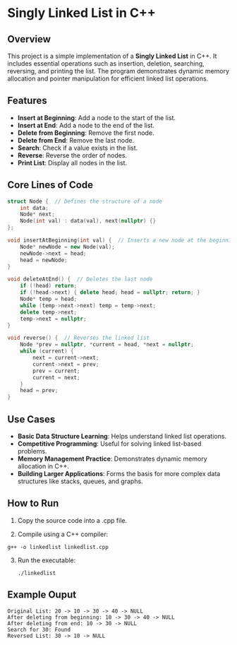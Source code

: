 # Singly Linked List in C++

## Overview
This project is a simple implementation of a **Singly Linked List** in C++. It includes essential operations such as insertion, deletion, searching, reversing, and printing the list. The program demonstrates dynamic memory allocation and pointer manipulation for efficient linked list operations.

## Features
- **Insert at Beginning**: Add a node to the start of the list.
- **Insert at End**: Add a node to the end of the list.
- **Delete from Beginning**: Remove the first node.
- **Delete from End**: Remove the last node.
- **Search**: Check if a value exists in the list.
- **Reverse**: Reverse the order of nodes.
- **Print List**: Display all nodes in the list.

## Core Lines of Code
```cpp
struct Node {  // Defines the structure of a node
    int data;
    Node* next;
    Node(int val) : data(val), next(nullptr) {}
};

void insertAtBeginning(int val) {  // Inserts a new node at the beginning
    Node* newNode = new Node(val);
    newNode->next = head;
    head = newNode;
}

void deleteAtEnd() {  // Deletes the last node
    if (!head) return;
    if (!head->next) { delete head; head = nullptr; return; }
    Node* temp = head;
    while (temp->next->next) temp = temp->next;
    delete temp->next;
    temp->next = nullptr;
}

void reverse() {  // Reverses the linked list
    Node *prev = nullptr, *current = head, *next = nullptr;
    while (current) {
        next = current->next;
        current->next = prev;
        prev = current;
        current = next;
    }
    head = prev;
}
```
## Use Cases
- **Basic Data Structure Learning**: Helps understand linked list operations.
- **Competitive Programming**: Useful for solving linked list-based problems.
- **Memory Management Practice**: Demonstrates dynamic memory allocation in C++.
- **Building Larger Applications**: Forms the basis for more complex data structures like stacks, queues, and graphs.

## How to Run

1. Copy the source code into a .cpp file.

2. Compile using a C++ compiler:
```
g++ -o linkedlist linkedlist.cpp
```
3. Run the executable:
   ```
   ./linkedlist
   ```
## Example Ouput
```
Original List: 20 -> 10 -> 30 -> 40 -> NULL
After deleting from beginning: 10 -> 30 -> 40 -> NULL
After deleting from end: 10 -> 30 -> NULL
Search for 30: Found
Reversed List: 30 -> 10 -> NULL
```
